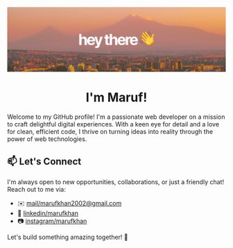 <img src="https://raw.githubusercontent.com/yashsehgal/yashsehgal/main/media/gh-profile-banner.png" alt="streak" />
<h1 align="center"> I'm Maruf!</h1>

Welcome to my GitHub profile! I'm a passionate web developer on a mission to craft delightful digital experiences. With a keen eye for detail and a love for clean, efficient code, I thrive on turning ideas into reality through the power of web technologies.

## 📫 Let's Connect

I'm always open to new opportunities, collaborations, or just a friendly chat! Reach out to me via:

- ✉️ [mail/marufkhan2002@gmail.com](mailto:marufkhan2002@gmail.com)
- 🔗 [linkedin/marufkhan](https://www.linkedin.com/in/marufk21)
- 📷 [instagram/marufkhan](https://www.instagram.com/marufique/?igshid=1mdkhzjuv9i51)

Let's build something amazing together! 🚀
